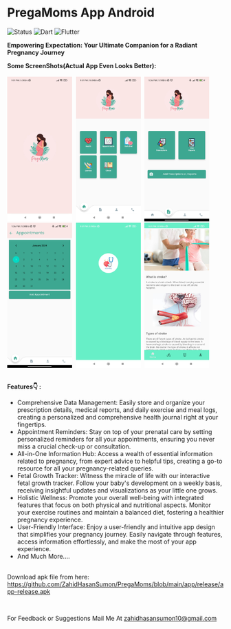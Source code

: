 # PregaMoms App Android
![Status](https://img.shields.io/badge/Status-Active-brightgreen)
![Dart](https://img.shields.io/badge/java-100%25-brightgreen)
![Flutter](https://img.shields.io/badge/Flutter-Android%20App-blue)



<b>Empowering Expectation: Your Ultimate Companion for a Radiant Pregnancy Journey</b></br>


<b>Some ScreenShots(Actual App Even Looks Better):</b></br><br>
<kbd>
<img src="https://github.com/ZahidHasanSumon/ZahidHasanSumon.github.io/blob/main/assets/project_img/and1.jpg" width=30% height=30%/>
<img src="https://github.com/ZahidHasanSumon/ZahidHasanSumon.github.io/blob/main/assets/project_img/and2.jpg" width=30% height=30%/>
<img src="https://github.com/ZahidHasanSumon/ZahidHasanSumon.github.io/blob/main/assets/project_img/and3.jpg" width=30% height=30%/>
<img src="https://github.com/ZahidHasanSumon/ZahidHasanSumon.github.io/blob/main/assets/project_img/and4.jpg" width=30% height=30%/>
<img src="https://github.com/ZahidHasanSumon/ZahidHasanSumon.github.io/blob/main/assets/project_img/and5.jpg" width=30% height=30%/>
<img src="https://github.com/ZahidHasanSumon/ZahidHasanSumon.github.io/blob/main/assets/project_img/and6.jpg" width=30% height=30%/>
</kbd>
<br>
<br>
  
 <b>Features👇 : </b>
<ul>
<li>Comprehensive Data Management: Easily store and organize your prescription details, medical reports, and daily exercise and meal logs, creating a personalized and comprehensive health journal right at your fingertips.
<li>Appointment Reminders: Stay on top of your prenatal care by setting personalized reminders for all your appointments, ensuring you never miss a crucial check-up or consultation.
<li>All-in-One Information Hub: Access a wealth of essential information related to pregnancy, from expert advice to helpful tips, creating a go-to resource for all your pregnancy-related queries.
<li>Fetal Growth Tracker: Witness the miracle of life with our interactive fetal growth tracker. Follow your baby's development on a weekly basis, receiving insightful updates and visualizations as your little one grows.
<li>Holistic Wellness: Promote your overall well-being with integrated features that focus on both physical and nutritional aspects. Monitor your exercise routines and maintain a balanced diet, fostering a healthier pregnancy experience.
<li>User-Friendly Interface: Enjoy a user-friendly and intuitive app design that simplifies your pregnancy journey. Easily navigate through features, access information effortlessly, and make the most of your app experience.
<li>And Much More....
</ul>


<br>Download apk file from here: https://github.com/ZahidHasanSumon/PregaMoms/blob/main/app/release/app-release.apk
  

<br>
  
  
<!--  <b>Note:</b> This Project is Much More Improved (i.e. Contains New Features)  -->
For Feedback or Suggestions Mail Me At zahidhasansumon10@gmail.com 

